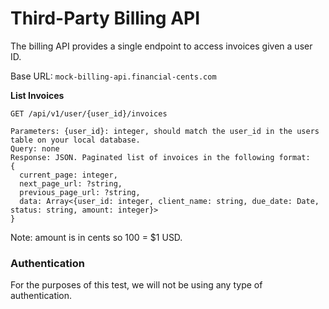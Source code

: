 # Third-Party Billing API

The billing API provides a single endpoint to access invoices given a user ID.

Base URL: `mock-billing-api.financial-cents.com`

**List Invoices**
```shell
GET /api/v1/user/{user_id}/invoices

Parameters: {user_id}: integer, should match the user_id in the users table on your local database.
Query: none
Response: JSON. Paginated list of invoices in the following format:
{
  current_page: integer,
  next_page_url: ?string,
  previous_page_url: ?string,
  data: Array<{user_id: integer, client_name: string, due_date: Date, status: string, amount: integer}>
}
```
Note: amount is in cents so 100 = $1 USD.

### Authentication
For the purposes of this test, we will not be using any type of authentication.


